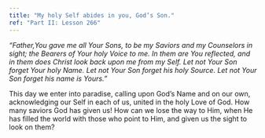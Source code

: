 ```yaml
---
title: "My holy Self abides in you, God’s Son."
ref: "Part II: Lesson 266"
---
```


*“Father,You gave me all Your Sons, to be my Saviors and my Counselors
in sight; the Bearers of Your holy Voice to me. In them are You
reflected, and in them does Christ look back upon me from my Self. Let
not Your Son forget Your holy Name. Let not Your Son forget his holy
Source. Let not Your Son forget his name is Yours.”*

This day we enter into paradise, calling upon God’s Name and on our own,
acknowledging our Self in each of us, united in the holy Love of God.
How many saviors God has given us! How can we lose the way to Him, when
He has filled the world with those who point to Him, and given us the
sight to look on them?


